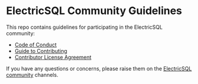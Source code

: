 
# ElectricSQL Community Guidelines

This repo contains guidelines for participating in the ElectricSQL community:

- [Code of Conduct](CODE_OF_CONDUCT.md)
- [Guide to Contributing](CONTRIBUTING.md)
- [Contributor License Agreement](CLA.md)

If you have any questions or concerns, please raise them on the [ElectricSQL community](https://electric-sql.com/about/community) channels.
